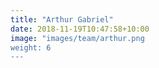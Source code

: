 ```yaml
---
title: "Arthur Gabriel"
date: 2018-11-19T10:47:58+10:00
image: "images/team/arthur.png
weight: 6
---
```

